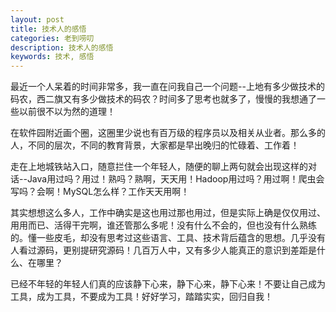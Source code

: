 ```yaml
---
layout: post
title: 技术人的感悟
categories: 老到唠叨
description: 技术人的感悟
keywords: 技术, 感悟
---
```

最近一个人呆着的时间非常多，我一直在问我自己一个问题--上地有多少做技术的码农，西二旗又有多少做技术的码农？时间多了思考也就多了，慢慢的我想通了一些以前很不以为然的道理！

在软件园附近画个圈，这圈里少说也有百万级的程序员以及相关从业者。那么多的人，不同的层次，不同的教育背景，大家都是早出晚归的忙碌着、工作着！

走在上地城铁站入口，随意拦住一个年轻人，随便的聊上两句就会出现这样的对话--Java用过吗？用过！熟吗？熟啊，天天用！Hadoop用过吗？用过啊！爬虫会写吗？会啊！MySQL怎么样？工作天天用啊！

其实想想这么多人，工作中确实是这也用过那也用过，但是实际上确是仅仅用过、用用而已、活得干完啊，谁还管那么多呢！没有什么不会的，但也没有什么熟练的。懂一些皮毛，却没有思考过这些语言、工具、技术背后蕴含的思想。几乎没有人看过源码，更别提研究源码！几百万人中，又有多少人能真正的意识到差距是什么、在哪里？

已经不年轻的年轻人们真的应该静下心来，静下心来，静下心来！不要让自己成为工具，成为工具，不要成为工具！好好学习，踏踏实实，回归自我！
